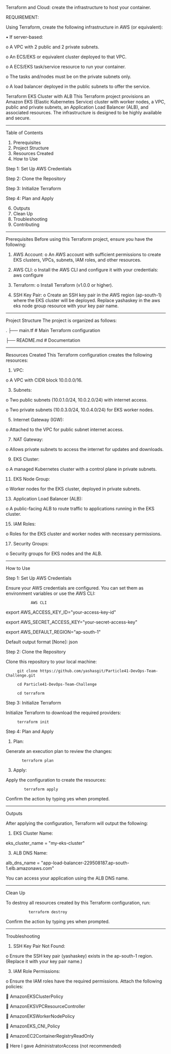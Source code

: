 Terraform and Cloud: create the infrastructure to host your container.

REQUIREMENT:

Using Terraform, create the following infrastructure in AWS (or equivalent):

•	If server-based:

o	A VPC with 2 public and 2 private subnets.

o	An ECS/EKS or equivalent cluster deployed to that VPC.

o	A ECS/EKS task/service resource to run your container.

o	The tasks and/nodes must be on the private subnets only.

o	A load balancer deployed in the public subnets to offer the service.


Terraform EKS Cluster with ALB
This Terraform project provisions an Amazon EKS (Elastic Kubernetes Service) cluster with worker nodes, a VPC, public and private subnets, an Application Load Balancer (ALB), and associated resources. The infrastructure is designed to be highly available and secure.
________________________________________
Table of Contents
1.	Prerequisites
2.	Project Structure
3.	Resources Created
4.	How to Use
	
Step 1: Set Up AWS Credentials

Step 2: Clone the Repository

Step 3: Initialize Terraform

Step 4: Plan and Apply

6.	Outputs
7.	Clean Up
8.	Troubleshooting
9.	Contributing

________________________________________
Prerequisites
Before using this Terraform project, ensure you have the following:
1.	AWS Account:
o	An AWS account with sufficient permissions to create EKS clusters, VPCs, subnets, IAM roles, and other resources.
2.	AWS CLI:
o	Install the AWS CLI and configure it with your credentials:
aws configure

3.	Terraform: 
o	Install Terraform (v1.0.0 or higher).


4.	SSH Key Pair:
o	Create an SSH key pair in the AWS region (ap-south-1) where the EKS cluster will be deployed. Replace yashaskey in the aws eks node group resource with your key pair name.
________________________________________
Project Structure
The project is organized as follows:

.
├── main.tf              # Main Terraform configuration

├── README.md            # Documentation

________________________________________
Resources Created
This Terraform configuration creates the following resources:
1.	VPC:
   
o	A VPC with CIDR block 10.0.0.0/16.

3.	Subnets:
   
o	Two public subnets (10.0.1.0/24, 10.0.2.0/24) with internet access.

o	Two private subnets (10.0.3.0/24, 10.0.4.0/24) for EKS worker nodes.

5.	Internet Gateway (IGW):

o	Attached to the VPC for public subnet internet access.

7.	NAT Gateway:
   
o	Allows private subnets to access the internet for updates and downloads.

9.	EKS Cluster:
   
o	A managed Kubernetes cluster with a control plane in private subnets.

11.	EKS Node Group:

o	Worker nodes for the EKS cluster, deployed in private subnets.

13.	Application Load Balancer (ALB):

o	A public-facing ALB to route traffic to applications running in the EKS cluster.

15.	IAM Roles:

o	Roles for the EKS cluster and worker nodes with necessary permissions.

17.	Security Groups:

o	Security groups for EKS nodes and the ALB.

________________________________________
How to Use

Step 1: Set Up AWS Credentials

Ensure your AWS credentials are configured. You can set them as environment variables or use the AWS CLI:

               AWS CLI

export AWS_ACCESS_KEY_ID="your-access-key-id"

export AWS_SECRET_ACCESS_KEY="your-secret-access-key"

export AWS_DEFAULT_REGION="ap-south-1"

Default output format [None]: json

Step 2: Clone the Repository

Clone this repository to your local machine:

         git clone https://github.com/yashasgit/Particle41-DevOps-Team-Challenge.git 

         cd Particle41-DevOps-Team-Challenge

         cd terraform

Step 3: Initialize Terraform

Initialize Terraform to download the required providers:

         terraform init



Step 4: Plan and Apply

1.	Plan:

Generate an execution plan to review the changes:

           terraform plan

3.	Apply:

Apply the configuration to create the resources:

            terraform apply

Confirm the action by typing yes when prompted.

________________________________________
Outputs

After applying the configuration, Terraform will output the following:

1.	EKS Cluster Name:

eks_cluster_name = "my-eks-cluster"

3.	ALB DNS Name:

alb_dns_name = "app-load-balancer-229508187.ap-south-1.elb.amazonaws.com"

You can access your application using the ALB DNS name.

________________________________________
Clean Up

To destroy all resources created by this Terraform configuration, run:

              terraform destroy

Confirm the action by typing yes when prompted.

________________________________________
Troubleshooting

1.	SSH Key Pair Not Found:

o	Ensure the SSH key pair (yashaskey) exists in the ap-south-1 region. (Replace it with your key pair name.)

3.	IAM Role Permissions:

o	Ensure the IAM roles have the required permissions. Attach the following policies:

	AmazonEKSClusterPolicy

	AmazonEKSVPCResourceController

	AmazonEKSWorkerNodePolicy

	AmazonEKS_CNI_Policy

	AmazonEC2ContainerRegistryReadOnly

	Here I gave AdministratorAccess (not recommended)


